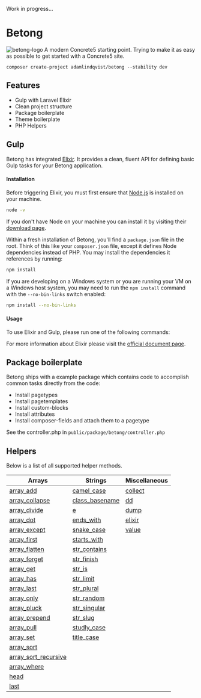 Work in progress...

Betong
=========
![betong-logo](https://cloud.githubusercontent.com/assets/13795561/19984580/587e1fac-a20f-11e6-9e50-91cceeffd220.png)
A modern Concrete5 starting point. Trying to make it as easy as possible to get started with a Concrete5 site.

    composer create-project adamlindqvist/betong --stability dev
    
## Features
- Gulp with Laravel Elixir
- Clean project structure
- Package boilerplate
- Theme boilerplate
- PHP Helpers

## Gulp

Betong has integrated [Elixir](https://laravel.com/docs/5.3/elixir). It provides a clean, fluent API for defining basic Gulp tasks for your Betong application.

#### Installation

Before triggering Elixir, you must first ensure that [Node.js](https://nodejs.org/en/) is installed on your machine.

```sh
node -v
```

If you don't have Node on your machine you can install it by visiting their [download page](https://nodejs.org/download/).

Within a fresh installation of Betong, you'll find a `package.json` file in the root. Think of this like your `composer.json` file, except it defines Node dependencies instead of PHP. You may install the dependencies it references by running:

```sh
npm install
```

If you are developing on a Windows system or you are running your VM on a Windows host system, you may need to run the `npm install` command with the `--no-bin-links` switch enabled:

```sh
npm install --no-bin-links
```

#### Usage

To use Elixir and Gulp, please run one of the following commands:

For more information about Elixir please visit the [official document page](https://laravel.com/docs/5.3/elixir).

    
## Package boilerplate
Betong ships with a example package which contains code to accomplish common tasks directly from the code:
- Install pagetypes
- Install pagetemplates
- Install custom-blocks
- Install attributes
- Install composer-fields and attach them to a pagetype

See the controller.php in `public/package/betong/controller.php`


## Helpers
Below is a list of all supported helper methods.

Arrays | Strings | Miscellaneous
------ | ------- | -------------
[array_add](https://laravel.com/docs/5.3/helpers#method-array-add) | [camel_case](https://laravel.com/docs/5.3/helpers#method-camel-case) | [collect](https://laravel.com/docs/5.3/helpers#method-collect)
[array_collapse](https://laravel.com/docs/5.3/helpers#method-array-collapse) | [class_basename](https://laravel.com/docs/5.3/helpers#method-class-basename) | [dd](https://laravel.com/docs/5.3/helpers#method-dd)
[array_divide](https://laravel.com/docs/5.3/helpers#method-array-divide) | [e](https://laravel.com/docs/5.3/helpers#method-e) | [dump](https://laravel.com/docs/5.3/helpers#method-dd)
[array_dot](https://laravel.com/docs/5.3/helpers#method-array-dot) | [ends_with](https://laravel.com/docs/5.3/helpers#method-ends-with) | [elixir](https://laravel.com/docs/5.3/helpers#method-elixir)
[array_except](https://laravel.com/docs/5.3/helpers#method-array-except) | [snake_case](https://laravel.com/docs/5.3/helpers#method-snake-case) | [value](https://laravel.com/docs/5.3/helpers#method-value)
[array_first](https://laravel.com/docs/5.3/helpers#method-array-first) | [starts_with](https://laravel.com/docs/5.3/helpers#method-starts-with) | 
[array_flatten](https://laravel.com/docs/5.3/helpers#method-array-flatten) | [str_contains](https://laravel.com/docs/5.3/helpers#method-str-contains) |
[array_forget](https://laravel.com/docs/5.3/helpers#method-array-forget) | [str_finish](https://laravel.com/docs/5.3/helpers#method-str-finish) |
[array_get](https://laravel.com/docs/5.3/helpers#method-array-get) | [str_is](https://laravel.com/docs/5.3/helpers#method-str-is) |
[array_has](https://laravel.com/docs/5.3/helpers#method-array-has) | [str_limit](https://laravel.com/docs/5.3/helpers#method-str-limit) |
[array_last](https://laravel.com/docs/5.3/helpers#method-array-last) | [str_plural](https://laravel.com/docs/5.3/helpers#method-str-plural) |
[array_only](https://laravel.com/docs/5.3/helpers#method-array-only) | [str_random](https://laravel.com/docs/5.3/helpers#method-str-random) |
[array_pluck](https://laravel.com/docs/5.3/helpers#method-array-pluck) | [str_singular](https://laravel.com/docs/5.3/helpers#method-str-singular) |
[array_prepend](https://laravel.com/docs/5.3/helpers#method-array-prepend) | [str_slug](https://laravel.com/docs/5.3/helpers#method-str-slug) |
[array_pull](https://laravel.com/docs/5.3/helpers#method-array-pull) | [studly_case](https://laravel.com/docs/5.3/helpers#method-studly-case) |
[array_set](https://laravel.com/docs/5.3/helpers#method-array-set) | [title_case](https://laravel.com/docs/5.3/helpers#method-title-case) |
[array_sort](https://laravel.com/docs/5.3/helpers#method-array-sort) |  |
[array_sort_recursive](https://laravel.com/docs/5.3/helpers#method-array-sort-recursive) |  |
[array_where](https://laravel.com/docs/5.3/helpers#method-array-where) |  |
[head](https://laravel.com/docs/5.3/helpers#method-head) |  |
[last](https://laravel.com/docs/5.3/helpers#method-last) |  |
